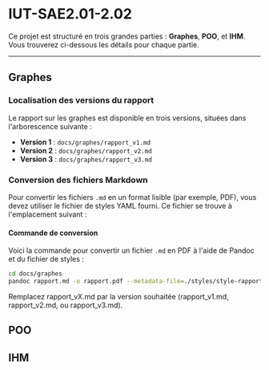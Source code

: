 # IUT-SAE2.01-2.02

Ce projet est structuré en trois grandes parties : **Graphes**, **POO**, et **IHM**. Vous trouverez ci-dessous les détails pour chaque partie.

---

## Graphes

### Localisation des versions du rapport
Le rapport sur les graphes est disponible en trois versions, situées dans l'arborescence suivante :

- **Version 1** : `docs/graphes/rapport_v1.md`
- **Version 2** : `docs/graphes/rapport_v2.md`
- **Version 3** : `docs/graphes/rapport_v3.md`

### Conversion des fichiers Markdown
Pour convertir les fichiers `.md` en un format lisible (par exemple, PDF), vous devez utiliser le fichier de styles YAML fourni. Ce fichier se trouve à l'emplacement suivant :

#### Commande de conversion
Voici la commande pour convertir un fichier `.md` en PDF à l'aide de Pandoc et du fichier de styles :

```bash
cd docs/graphes
pandoc rapport.md -o rapport.pdf --metadata-file=./styles/style-rapport-graphes.yaml
```

Remplacez rapport_vX.md par la version souhaitée (rapport_v1.md, rapport_v2.md, ou rapport_v3.md).

## POO

## IHM